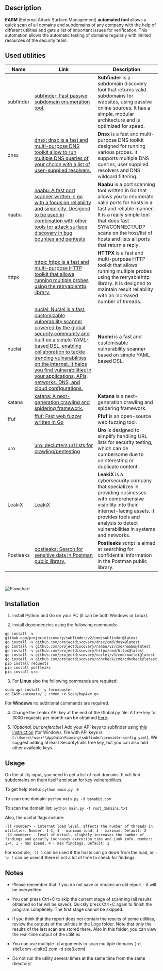 ## Description

**EASM** (External Attack Surface Management) **automated tool** allows a quick scan of all domains and subdomains of any company with the help of different utilities and gets a list of important issues for verification. This automation allows the automatic testing of domains regularly with limited resources of the security team.

## Used utilities

| **Name**  | **Link**                                                                                                                                                                                                                                                                                                                                                                    | **Description**                                                                                                                                                                                                                                                      |
| --------- | --------------------------------------------------------------------------------------------------------------------------------------------------------------------------------------------------------------------------------------------------------------------------------------------------------------------------------------------------------------------------- | -------------------------------------------------------------------------------------------------------------------------------------------------------------------------------------------------------------------------------------------------------------------- |
| subfinder | [subfinder: Fast passive subdomain enumeration tool.](https://github.com/projectdiscovery/subfinder)                                                                                                                                                                                                                                                                        | **Subfinder** is a subdomain discovery tool that returns valid subdomains for websites, using passive online sources. It has a simple, modular architecture and is optimized for speed.                                                                              |
| dnsx      | [dnsx: dnsx is a fast and multi-purpose DNS toolkit allow to run multiple DNS queries of your choice with a list of user-supplied resolvers.](https://github.com/projectdiscovery/dnsx)                                                                                                                                                                                     | **Dnsx** is a fast and multi-purpose DNS toolkit designed for running various probes. It supports multiple DNS queries, user supplied resolvers and DNS wildcard filtering.                                                                                          |
| naabu     | [naabu: A fast port scanner written in go with a focus on reliability and simplicity. Designed to be used in combination with other tools for attack surface discovery in bug bounties and pentests](https://github.com/projectdiscovery/naabu)                                                                                                                             | **Naabu** is a port scanning tool written in Go that allows you to enumerate valid ports for hosts in a fast and reliable manner. It is a really simple tool that does fast SYN/CONNECT/UDP scans on the host/list of hosts and lists all ports that return a reply. |
| httpx     | [httpx: httpx is a fast and multi-purpose HTTP toolkit that allows running multiple probes using the retryablehttp library.](https://github.com/projectdiscovery/httpx)                                                                                                                                                                                                     | **HTTPX** is a fast and multi-purpose HTTP toolkit that allows running multiple probes using the retryablehttp library. It is designed to maintain result reliability with an increased number of threads.                                                           |
| nuclei    | [nuclei: Nuclei is a fast, customizable vulnerability scanner powered by the global security community and built on a simple YAML-based DSL, enabling collaboration to tackle trending vulnerabilities on the internet. It helps you find vulnerabilities in your applications, APIs, networks, DNS, and cloud configurations.](https://github.com/projectdiscovery/nuclei) | **Nuclei** is a fast and customisable vulnerability scanner based on simple YAML based DSL.                                                                                                                                                                          |
| katana    | [katana: A next-generation crawling and spidering framework.](https://github.com/projectdiscovery/katana)                                                                                                                                                                                                                                                                   | **Katana** is a next-generation crawling and spidering framework.                                                                                                                                                                                                    |
| ffuf      | [ffuf: Fast web fuzzer written in Go](https://github.com/ffuf/ffuf)                                                                                                                                                                                                                                                                                                         | **Ffuf** is an open-source web fuzzing tool.                                                                                                                                                                                                                         |
| uro       | [uro: declutters url lists for crawling/pentesting](https://github.com/s0md3v/uro)                                                                                                                                                                                                                                                                                          | **Uro** is designed to simplify handling URL lists for security testing, which can be cumbersome due to uninteresting or duplicate content.                                                                                                                          |
| LeakiX    | [LeakiX](https://leakix.net/ "https://leakix.net/")                                                                                                                                                                                                                                                                                                                         | **LeakiX** is a cybersecurity company that specializes in providing businesses with comprehensive visibility into their internet-facing assets. It provides tools and analysis to detect vulnerabilities in systems and networks.                                    |
| Postleaks | [postleaks: Search for sensitive data in Postman public library.](https://github.com/cosad3s/postleaks)                                                                                                                                                                                                                                                                     | **Postleaks** script is aimed at searching for confidential information in the Postman public library.                                                                                                                                                               |


&nbsp;


![Flowchart](https://github.com/user-attachments/assets/9cbe1745-2065-463f-8fb8-43451f63b3f4)
&nbsp;

## Installation

1. Install Python and Go on your PC (it can be both Windows or Linux).

2. Install dependencies using the following commands:
```
go install -v github.com/projectdiscovery/subfinder/v2/cmd/subfinder@latest
go install -v github.com/projectdiscovery/dnsx/cmd/dnsx@latest
go install -v github.com/projectdiscovery/naabu/v2/cmd/naabu@latest
go install -v github.com/projectdiscovery/httpx/cmd/httpx@latest
go install -v github.com/projectdiscovery/nuclei/v3/cmd/nuclei@latest
go install -v github.com/projectdiscovery/cdncheck/cmd/cdncheck@latest
pip install requests
pip install postleaks
pip install uro
```

3. For **Linux** also the following commands are required:
```
sudo apt install -y feroxbuster
cd EASM-automate/ ; chmod +x Scan/byp4xx.go
```
For **Windows** no additional commands are required.

4. Change the Leakix API key at the end of the Global.py file. A free key for 3000 requests per month can be obtained [here](https://leakix.net/settings/api).

5. \[*Optional, but preferable*\] Add your API keys to subfinder using [this instruction](https://docs.projectdiscovery.io/tools/subfinder/install#post-install-configuration) (for Windows, file with API keys is `C:\Users\*user*\AppData\Roaming\subfinder\provider-config.yaml`). We suggest adding at least Securitytrails free key, but you can also add other available keys.

## Usage

On the utility input, you need to get a list of root domains. It will find subdomains on them itself and scan for key vulnerabilities.

To get help menu:
`python main.py -h`

To scan one domain:
`python main.py -d temabit.com`

To scan the domain list:
`python main.py -f root_domains.txt`

Also, the useful flags include:
```
-ll <number> - internet load level, affects the number of threads in utilities. Number: 1-3, 1 - minimum load, 3 - maximum, Default: 2
-ld <number> - level of detail, slightly increases the number of findings and greatly increases execution time and junk info. Number: 1-4, 1 - max speed, 4 - max findings, Default: 2
```

For example, `-ll 1` can be used if the hosts can go down from the load, or `-ld 1` can be used if there is not a lot of time to check for findings.

## Notes

- Please remember that if you do not save or rename an old report - it will be overwritten.

- You can press Ctrl+C to skip the current stage of scanning (all results obtained so far will be saved). Quickly press Ctrl+C again to finish the program completely. The first stage cannot be skipped.

- If you think that the report does not contain the results of some utilities, review the outputs of the utilities in the Logs folder. Note that only the results of the last scan are stored there. Also in this folder, you can view the real-time output of the utilities

- You can use multiple -d arguments to scan multiple domains (-d site1.com -d site2.com -d site3.com)

- Do not run the utility several times at the same time from the same directory!
